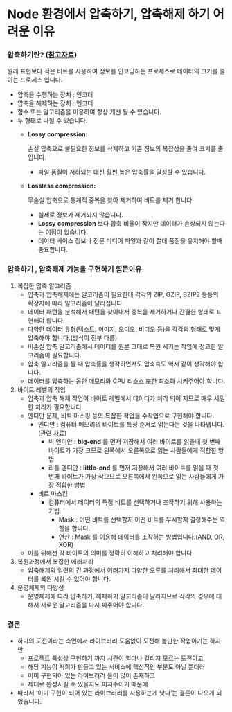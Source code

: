 # Node 환경에서 압축하기, 압축해제 하기 어려운 이유

### 압축하기란? ([참고자료](https://en.wikipedia.org/wiki/Data_compression))

원래 표현보다 적은 비트를 사용하여 정보를 인코딩하는 프로세스로 데이터의 크기를 줄이는 프로세스 입니다.

- 압축을 수행하는 장치 : 인코더
- 압축을 해제하는 장치 : 엔코더
- 함수 또는 알고리즘을 이용하여 항상 개선 될 수 있습니다.
- 두 형태로 나뉠 수 있습니다.
    - **Lossy** **compression**:
        
        손실 압축으로 불필요한 정보를 삭제하고 기존 정보의 복잡성을 줄여 크기를 줄입니다.
        
        - 파일 품질이 저하되는 대신 훨씬 높은 압축률을 달성할 수 있습니다.
    - **Lossless compression:**
        
        무손실 압축으로 통계적 중복을 찾아 제거하여 비트를 제거 합니다. 
        
        - 실제로 정보가 제거되지 않습니다.
        - **Lossy** **compression** 보다 압축 비율이 작지만 데이터가 손상되지 않는다는 이점이 있습니다.
        - 데이터 베이스 정보나 전문 미디어 파일과 같이 절대 품질을 유지해야 할때 중요합니다.

### 압축하기 , 압축해제 기능을 구현하기 힘든이유

1. 복잡한 압축 알고리즘
    - 압축과 압축해제에는 알고리즘이 필요한데 각각의 ZIP, GZIP, BZIP2 등등의 확장자에 따라 알고리즘이 달라집니다.
    - 데이터 패턴을 분석해서 패턴을 찾아내서 중복을 제거하거나 간결한 형태로 표현해야 합니다.
    - 다양한 데이터 유형(텍스트, 이미지, 오디오, 비디오 등)을 각각의 형태로 맞게 압축해야 합니다.(방식이 전부 다름)
    - 비손실 압축 알고리즘에서 데이터를 원본 그대로 복원 시키는 작업에 정교한 알고리즘이 필요합니다.
    - 압축 알고리즘을 짤 때 압축률을 생각하면서도 압축속도 역시 같이 생각해야 합니다.
    - 데이터를 압축하는 동안 메모리와 CPU 리소스 또한 최소화 시켜주어야 합니다.
2. 바이트 레벨의 작업
    - 압축과 압축 해제 작업이 바이트 레벨에서 데이터가 처리 되어 지므로 매우 세밀한 처리가 필요합니다.
    - 엔디안 문제, 비트 마스킹 등의 복잡한 작업을 수작업으로 구현해야 합니다.
        - 엔디안 : 컴퓨터 메모리의 바이트를 특정 순서로 읽는다는 것을 나타냅니다. ([관련 자료](https://www.freecodecamp.org/news/what-is-endianness-big-endian-vs-little-endian/))
            - 빅 엔디안 : **big-end** 를 먼저 저장해서 여러 바이트를 읽을때 첫 번째 바이트가 가장 크므로 왼쪽에서 오른쪽으로 읽는 사람들에게 적합한 방법
            - 리틀 엔디안 : **little-end** 를 먼저 저장해서 여러 바이트를 읽을 때 첫 번째 바이트가 가장 작으므로 오른쪽에서 왼쪽으로 읽는 사람들에게 가장 적합한 방법
        - 비트 마스킹
            - 컴퓨터에서 데이터의 특정 비트를 선택하거나 조작하기 위해 사용하는 기법
                - Mask : 어떤 비트를 선택할지 어떤 비트를 무시할지 결정해주는 역할을 합니다.
                - 연산 : Mask 를 이용해 데이터를 조작하는 방법입니다.(AND, OR, XOR)
    - 이를 위해선 각 바이트의 의미를 정확히 이해하고 처리해야 합니다.
3. 복원과정에서 복잡한 에러처리
    - 압축해제의 일련의 긴 과정에서 여러가지 다양한 오류를 처리해서 최대한 데이터를 복원 시킬 수 있어야 합니다.
4. 운영체제의 다양성
    - 운영체제에 따라 압축하기, 해제하기 알고리즘이 달라지므로 각각의 경우에 대해서 새로운 알고리즘을 다시 짜주어야 합니다.

### 결론

- 하나의 도전이라는 측면에서 라이브러리 도움없이 도전해 볼만한 작업이기는 하지만
    - 프로젝트 특성상 구현하기 까지 시간이 얼마나 걸리지 모르는 도전이고
    - 해당 기능이 저희가 만들고 있는 서비스에 핵심적인 부분도 아닐 뿐더러
    - 이미 구현되어 있는 라이브러리 들이 많이 존재하고
    - 제대로 완성시킬 수 있을지도 미지수이기 때문에
- 따라서 ‘이미 구현이 되어 있는 라이브러리를 사용하는게 낫다’는 결론이 나오게 되었습니다.